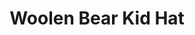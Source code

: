 ---
title: "Woolen Bear Kid Hat"
categories: ["Accessories","Kids","Accessories/Hats"]
images: ["./P05A7124.JPG"]
---